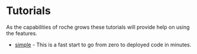 # Tutorials

As the capabilities of roche grows these tutorials will provide help on using the features.

* [simple](tutorials/simple.md) - This is a fast start to go from zero to deployed code in minutes. 